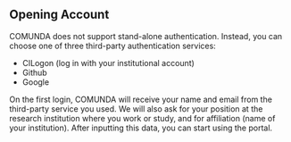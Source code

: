 ## Opening Account

COMUNDA does not support stand-alone authentication. Instead, you can choose
one of three third-party authentication services:

* CILogon (log in with your institutional account)
* Github
* Google

On the first login, COMUNDA will receive your name and email from the
third-party service you used. We will also ask for your position at the
research institution where you work or study, and for affiliation (name of
your institution). After inputting this data, you can start using the portal.
